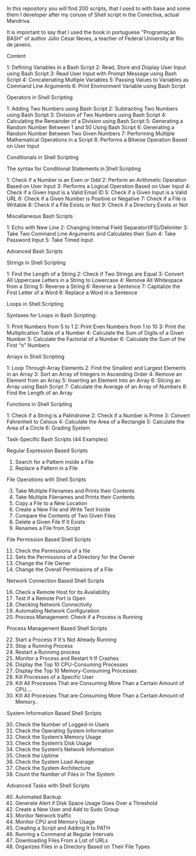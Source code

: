 In this repository you will find 200 scripts, that I used to with base and some them I developer after my coruse of Shell script in the Conectiva, actual Mandriva.

It is important to say that I used the book in portuguese "Programação BASH" of author Júlio César Neves, a teacher of Federal University at Rio de janeiro.

Content

1: Defining Variables in a Bash Script
2: Read, Store and Display User Input using Bash Script
3: Read User Input with Prompt Message using Bash Script
4: Concatenating Multiple Variables
5: Passing Values to Variables as Command Line Arguments
6: Print Environment Variable using Bash Script

Operators in Shell Scripting

1: Adding Two Numbers using Bash Script
2: Subtracting Two Numbers using Bash Script
3: Division of Two Numbers using Bash Script
4: Calculating the Remainder of a Division using Bash Script
5: Generating a Random Number Between 1 and 50 Using Bash Script
6: Generating a Random Number Between Two Given Numbers
7: Performing Multiple Mathematical Operations in a Script
8: Performs a Bitwise Operation Based on User Input

Conditionals in Shell Scripting

The syntax for Conditional Statements in Shell Scripting

1: Check if a Number is an Even or Odd
2: Perform an Arithmetic Operation Based on User Input
3: Performs a Logical Operation Based on User Input
4: Check if a Given Input is a Valid Email ID
5: Check if a Given Input is a Valid URL
6: Check if a Given Number is Positive or Negative
7: Check if a File is Writable
8: Check if a File Exists or Not
9: Check if a Directory Exists or Not

Miscellaneous Bash Scripts

1: Echo with New Line
2: Changing Internal Field Separator(IFS)/Delimiter
3: Take Two Command Line Arguments and Calculates their Sum
4: Take Password Input
5: Take Timed Input

Advanced Bash Scripts

Strings in Shell Scripting

1: Find the Length of a String
2: Check if Two Strings are Equal
3: Convert All Uppercase Letters in a String to Lowercase
4: Remove All Whitespace from a String
5: Reverse a String
6: Reverse a Sentence
7: Capitalize the First Letter of a Word
8: Replace a Word in a Sentence

Loops in Shell Scripting

Syntaxes for Loops in Bash Scripting:

1: Print Numbers from 5 to 1
2: Print Even Numbers from 1 to 10
3: Print the Multiplication Table of a Number
4: Calculate the Sum of Digits of a Given Number
5: Calculate the Factorial of a Number
6: Calculate the Sum of the First “n” Numbers

Arrays in Shell Scripting

1: Loop Through Array Elements
2: Find the Smallest and Largest Elements in an Array
3: Sort an Array of Integers in Ascending Order
4: Remove an Element from an Array
5: Inserting an Element Into an Array
6: Slicing an Array using Bash Script
7: Calculate the Average of an Array of Numbers
8: Find the Length of an Array

Functions in Shell Scripting

1: Check if a String is a Palindrome
2: Check if a Number is Prime
3: Convert Fahrenheit to Celsius
4: Calculate the Area of a Rectangle
5: Calculate the Area of a Circle
6: Grading System

Task-Specific Bash Scripts (44 Examples)

Regular Expression Based Scripts

1. Search for a Pattern inside a File
2. Replace a Pattern in a File

File Operations with Shell Scripts

3. Take Multiple Filenames and Prints their Contents
4. Take Multiple Filenames and Prints their Contents
5. Copy a File to a New Location
6. Create a New File and Write Text Inside
7. Compare the Contents of Two Given Files
8. Delete a Given File If It Exists
9. Renames a File from Script
    
File Permission Based Shell Scripts

11. Check the Permissions of a file
12. Sets the Permissions of a Directory for the Owner
13. Change the File Owner
14. Change the Overall Permissions of a File
    
Network Connection Based Shell Scripts

16. Check a Remote Host for its Availability
17. Test if a Remote Port is Open
18. Checking Network Connectivity
19. Automating Network Configuration
20. Process Management: Check if a Process is Running
    
Process Management Based Shell Scripts

22. Start a Process if It's Not Already Running
23. Stop a Running Process
24. Restart a Runnimg process
25. Monitor a Process and Restart It If Crashes
26. Display the Top 10 CPU-Consuming Processes
27. Display the Top 10 Memory-Consuming Processes
28. Kill Processes of a Specific User
29. Kill All Processes That are Consuming More Than a Certain Amount of CPU....
30. Kill All Processes That are Consuming More Than a Certain Amount of Memory..


System Information Based Shell Scripts

30. Check the Number of Logged-in Users
31. Check the Operating System Information
32. Check the System’s Memory Usage
33. Check the System’s Disk Usage
34. Check the System’s Network Information
35. Check the Uptime
36. Check the System Load Average
37. Check the System Architecture
38. Count the Number of Files in The System
    
Advanced Tasks with Shell Scripts

40. Automated Backup
41. Generate Alert if Disk Space Usage Goes Over a Threshold
42. Create a New User and Add to Sudo Group
43. Monitor Network traffic
44. Monitor CPU and Memory Usage
45. Creating a Script and Adding It to PATH
46. Running a Command at Regular Intervals
47. Downloading Files From a List of URLs
48. Organizes Files in a Directory Based on Their File Types
